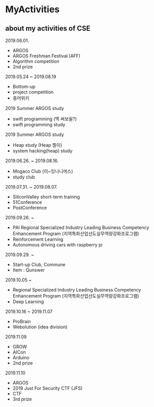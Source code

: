 MyActivities
============
about my activities of CSE
--------------------------

2019.06.01.
- ARGOS
- ARGOS Freshman Festival (AFF)
- Algorithm competition
- 2nd prize

2019.05.24 ~ 2019.08.19
- Bottom-up
- project competition
- 충머위키

2019 Summer ARGOS study
- swift programming (맥 써보쉴?)
- swift programming study

2019 Summer ARGOS study
- Heap study (Heap 찔이)
- system hacking(heap) study

2019.06.26. ~ 2019.08.16.
- Mogaco Club (이~잉나니머스)
- study club

2019.07.31. ~ 2019.08.07.
- SiliconValley short-term training
- 51Conference
- PostConference

2019.09.26. ~ 
- PAI Regional Specialized Industry Leading Business Competency Enhancement Program (지역특화산업선도실무역량강화프로그램)
- Reinforcement Learning
- Autonomous driving cars with raspberry pi

2019.09.29. ~ 
- Start-up Club, Commune
- Item : Qunswer

2019.10.05 ~ 
- Regional Specialized Industry Leading Business Competency Enhancement Program (지역특화산업선도실무역량강화프로그램)
- Deep Learning

2019.10.16 ~ 2019.11.07
- ProBrain
- Webolution (idea division)

2019.11.09
- GROW
- AICon
- Arduino
- 2nd prize

2019.11.10
- ARGOS
- 2019 Just For Security CTF (JFS)
- CTF
- 3rd prize
